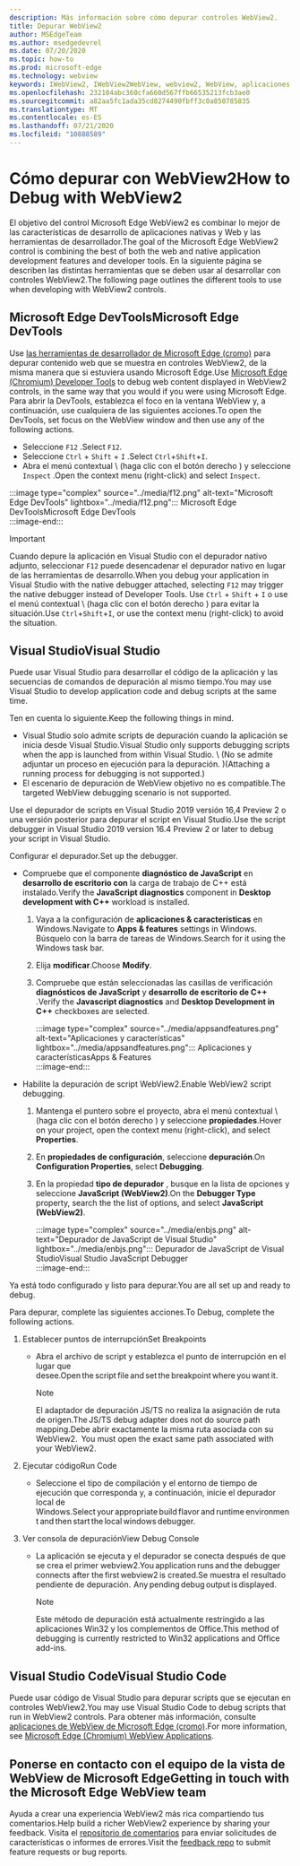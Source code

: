 ```yaml
---
description: Más información sobre cómo depurar controles WebView2.
title: Depurar WebView2
author: MSEdgeTeam
ms.author: msedgedevrel
ms.date: 07/20/2020
ms.topic: how-to
ms.prod: microsoft-edge
ms.technology: webview
keywords: IWebView2, IWebView2WebView, webview2, WebView, aplicaciones Win32, Win32, Edge, ICoreWebView2, ICoreWebView2Host, control de explorador, HTML Edge
ms.openlocfilehash: 232104abc360cfa660d567ffb66535213fcb3ae0
ms.sourcegitcommit: a82aa5fc1ada35cd8274490fbff3c0a850785835
ms.translationtype: MT
ms.contentlocale: es-ES
ms.lasthandoff: 07/21/2020
ms.locfileid: "10888589"
---
```

# <span data-ttu-id="b4d1e-104">Cómo depurar con WebView2</span><span class="sxs-lookup"><span data-stu-id="b4d1e-104">How to Debug with WebView2</span></span>  

<span data-ttu-id="b4d1e-105">El objetivo del control Microsoft Edge WebView2 es combinar lo mejor de las características de desarrollo de aplicaciones nativas y Web y las herramientas de desarrollador.</span><span class="sxs-lookup"><span data-stu-id="b4d1e-105">The goal of the Microsoft Edge WebView2 control is combining the best of both the web and native application development features and developer tools.</span></span>  <span data-ttu-id="b4d1e-106">En la siguiente página se describen las distintas herramientas que se deben usar al desarrollar con controles WebView2.</span><span class="sxs-lookup"><span data-stu-id="b4d1e-106">The following page outlines the different tools to use when developing with WebView2 controls.</span></span>  

## <span data-ttu-id="b4d1e-107">Microsoft Edge DevTools</span><span class="sxs-lookup"><span data-stu-id="b4d1e-107">Microsoft Edge DevTools</span></span>  

<span data-ttu-id="b4d1e-108">Use [las herramientas de desarrollador de Microsoft Edge (cromo)][DevtoolsMain] para depurar contenido web que se muestra en controles WebView2, de la misma manera que si estuviera usando Microsoft Edge.</span><span class="sxs-lookup"><span data-stu-id="b4d1e-108">Use [Microsoft Edge (Chromium) Developer Tools][DevtoolsMain] to debug web content displayed in WebView2 controls, in the same way that you would if you were using Microsoft Edge.</span></span>  <span data-ttu-id="b4d1e-109">Para abrir la DevTools, establezca el foco en la ventana WebView y, a continuación, use cualquiera de las siguientes acciones.</span><span class="sxs-lookup"><span data-stu-id="b4d1e-109">To open the DevTools, set focus on the WebView window and then use any of the following actions.</span></span>  

*   <span data-ttu-id="b4d1e-110">Seleccione `F12` .</span><span class="sxs-lookup"><span data-stu-id="b4d1e-110">Select `F12`.</span></span>  
*   <span data-ttu-id="b4d1e-111">Seleccione `Ctrl` + `Shift` + `I` .</span><span class="sxs-lookup"><span data-stu-id="b4d1e-111">Select `Ctrl`+`Shift`+`I`.</span></span>  
*   <span data-ttu-id="b4d1e-112">Abra el menú contextual \ (haga clic con el botón derecho \) y seleccione `Inspect` .</span><span class="sxs-lookup"><span data-stu-id="b4d1e-112">Open the context menu \(right-click\) and select `Inspect`.</span></span>  

:::image type="complex" source="../media/f12.png" alt-text="Microsoft Edge DevTools" lightbox="../media/f12.png":::
   <span data-ttu-id="b4d1e-114">Microsoft Edge DevTools</span><span class="sxs-lookup"><span data-stu-id="b4d1e-114">Microsoft Edge DevTools</span></span>  
:::image-end:::  

> [!IMPORTANT]
> <span data-ttu-id="b4d1e-115">Cuando depure la aplicación en Visual Studio con el depurador nativo adjunto, seleccionar `F12` puede desencadenar el depurador nativo en lugar de las herramientas de desarrollo.</span><span class="sxs-lookup"><span data-stu-id="b4d1e-115">When you debug your application in Visual Studio with the native debugger attached, selecting `F12` may trigger the native debugger instead of Developer Tools.</span></span>  <span data-ttu-id="b4d1e-116">Use `Ctrl` + `Shift` + `I` o use el menú contextual \ (haga clic con el botón derecho \) para evitar la situación.</span><span class="sxs-lookup"><span data-stu-id="b4d1e-116">Use `Ctrl`+`Shift`+`I`, or use the context menu \(right-click\) to avoid the situation.</span></span>  

## <span data-ttu-id="b4d1e-117">Visual Studio</span><span class="sxs-lookup"><span data-stu-id="b4d1e-117">Visual Studio</span></span>  

<span data-ttu-id="b4d1e-118">Puede usar Visual Studio para desarrollar el código de la aplicación y las secuencias de comandos de depuración al mismo tiempo.</span><span class="sxs-lookup"><span data-stu-id="b4d1e-118">You may use Visual Studio to develop application code and debug scripts at the same time.</span></span>  

<span data-ttu-id="b4d1e-119">Ten en cuenta lo siguiente.</span><span class="sxs-lookup"><span data-stu-id="b4d1e-119">Keep the following things in mind.</span></span>  

*   <span data-ttu-id="b4d1e-120">Visual Studio solo admite scripts de depuración cuando la aplicación se inicia desde Visual Studio.</span><span class="sxs-lookup"><span data-stu-id="b4d1e-120">Visual Studio only supports debugging scripts when the app is launched from within Visual Studio.</span></span>  <span data-ttu-id="b4d1e-121">\ (No se admite adjuntar un proceso en ejecución para la depuración. \)</span><span class="sxs-lookup"><span data-stu-id="b4d1e-121">\(Attaching a running process for debugging is not supported.\)</span></span>  
*   <span data-ttu-id="b4d1e-122">El escenario de depuración de WebView objetivo no es compatible.</span><span class="sxs-lookup"><span data-stu-id="b4d1e-122">The targeted WebView debugging scenario is not supported.</span></span>  

<span data-ttu-id="b4d1e-123">Use el depurador de scripts en Visual Studio 2019 versión 16,4 Preview 2 o una versión posterior para depurar el script en Visual Studio.</span><span class="sxs-lookup"><span data-stu-id="b4d1e-123">Use the script debugger in Visual Studio 2019 version 16.4 Preview 2 or later to debug your script in Visual Studio.</span></span>  

<span data-ttu-id="b4d1e-124">Configurar el depurador.</span><span class="sxs-lookup"><span data-stu-id="b4d1e-124">Set up the debugger.</span></span>  

*   <span data-ttu-id="b4d1e-125">Compruebe que el componente **diagnóstico de JavaScript** en **desarrollo de escritorio con** la carga de trabajo de C++ está instalado.</span><span class="sxs-lookup"><span data-stu-id="b4d1e-125">Verify the **JavaScript diagnostics** component in **Desktop development with C++** workload is installed.</span></span>  
    
    1.  <span data-ttu-id="b4d1e-126">Vaya a la configuración de **aplicaciones & características** en Windows.</span><span class="sxs-lookup"><span data-stu-id="b4d1e-126">Navigate to **Apps & features** settings in Windows.</span></span>  <span data-ttu-id="b4d1e-127">Búsquelo con la barra de tareas de Windows.</span><span class="sxs-lookup"><span data-stu-id="b4d1e-127">Search for it using the Windows task bar.</span></span>  
    1.  <span data-ttu-id="b4d1e-128">Elija **modificar**.</span><span class="sxs-lookup"><span data-stu-id="b4d1e-128">Choose **Modify**.</span></span>  
    1.  <span data-ttu-id="b4d1e-129">Compruebe que están seleccionadas las casillas de verificación **diagnósticos de JavaScript** y **desarrollo de escritorio de C++** .</span><span class="sxs-lookup"><span data-stu-id="b4d1e-129">Verify the **Javascript diagnostics** and **Desktop Development in C++** checkboxes are selected.</span></span>  
        
        :::image type="complex" source="../media/appsandfeatures.png" alt-text="Aplicaciones y características" lightbox="../media/appsandfeatures.png":::
           <span data-ttu-id="b4d1e-131">Aplicaciones y características</span><span class="sxs-lookup"><span data-stu-id="b4d1e-131">Apps & Features</span></span>  
        :::image-end:::  
        
*   <span data-ttu-id="b4d1e-132">Habilite la depuración de script WebView2.</span><span class="sxs-lookup"><span data-stu-id="b4d1e-132">Enable WebView2 script debugging.</span></span>  
    1.  <span data-ttu-id="b4d1e-133">Mantenga el puntero sobre el proyecto, abra el menú contextual \ (haga clic con el botón derecho \) y seleccione **propiedades**.</span><span class="sxs-lookup"><span data-stu-id="b4d1e-133">Hover on your project, open the context menu \(right-click\), and select **Properties**.</span></span>  
    1.  <span data-ttu-id="b4d1e-134">En **propiedades de configuración**, seleccione **depuración**.</span><span class="sxs-lookup"><span data-stu-id="b4d1e-134">On **Configuration Properties**, select **Debugging**.</span></span>  
    1.  <span data-ttu-id="b4d1e-135">En la propiedad **tipo de depurador** , busque en la lista de opciones y seleccione **JavaScript (WebView2)**.</span><span class="sxs-lookup"><span data-stu-id="b4d1e-135">On the **Debugger Type** property, search the the list of options, and select **JavaScript (WebView2)**.</span></span>  
        
        :::image type="complex" source="../media/enbjs.png" alt-text="Depurador de JavaScript de Visual Studio" lightbox="../media/enbjs.png":::
           <span data-ttu-id="b4d1e-137">Depurador de JavaScript de Visual Studio</span><span class="sxs-lookup"><span data-stu-id="b4d1e-137">Visual Studio JavaScript Debugger</span></span>  
        :::image-end:::  
        
<!--todo: Please update the image to use a red rectangle to outline the portion of the screen to highlight  -->  

<span data-ttu-id="b4d1e-138">Ya está todo configurado y listo para depurar.</span><span class="sxs-lookup"><span data-stu-id="b4d1e-138">You are all set up and ready to debug.</span></span>  

<span data-ttu-id="b4d1e-139">Para depurar, complete las siguientes acciones.</span><span class="sxs-lookup"><span data-stu-id="b4d1e-139">To Debug, complete the following actions.</span></span>  

1.  <span data-ttu-id="b4d1e-140">Establecer puntos de interrupción</span><span class="sxs-lookup"><span data-stu-id="b4d1e-140">Set Breakpoints</span></span>  
    *   <span data-ttu-id="b4d1e-141">Abra el archivo de script y establezca el punto de interrupción en el lugar que desee.</span><span class="sxs-lookup"><span data-stu-id="b4d1e-141">Open the script file and set the breakpoint where you want it.</span></span>  
        
        > [!NOTE]
        > <span data-ttu-id="b4d1e-142">El adaptador de depuración JS/TS no realiza la asignación de ruta de origen.</span><span class="sxs-lookup"><span data-stu-id="b4d1e-142">The JS/TS debug adapter does not do source path mapping.</span></span><span data-ttu-id="b4d1e-143">Debe abrir exactamente la misma ruta asociada con su WebView2.</span><span class="sxs-lookup"><span data-stu-id="b4d1e-143">  You must open the exact same path associated with your WebView2.</span></span>  
        
1.  <span data-ttu-id="b4d1e-144">Ejecutar código</span><span class="sxs-lookup"><span data-stu-id="b4d1e-144">Run Code</span></span>  
    *   <span data-ttu-id="b4d1e-145">Seleccione el tipo de compilación y el entorno de tiempo de ejecución que corresponda y, a continuación, inicie el depurador local de Windows.</span><span class="sxs-lookup"><span data-stu-id="b4d1e-145">Select your appropriate build flavor and runtime environment and then start the local windows debugger.</span></span>  
1.  <span data-ttu-id="b4d1e-146">Ver consola de depuración</span><span class="sxs-lookup"><span data-stu-id="b4d1e-146">View Debug Console</span></span>  
    *   <span data-ttu-id="b4d1e-147">La aplicación se ejecuta y el depurador se conecta después de que se crea el primer webview2.</span><span class="sxs-lookup"><span data-stu-id="b4d1e-147">You application runs and the debugger connects after the first webview2 is created.</span></span><span data-ttu-id="b4d1e-148">Se muestra el resultado pendiente de depuración.</span><span class="sxs-lookup"><span data-stu-id="b4d1e-148">  Any pending debug output is displayed.</span></span>  
        
        > [!NOTE]
        > <span data-ttu-id="b4d1e-149">Este método de depuración está actualmente restringido a las aplicaciones Win32 y los complementos de Office.</span><span class="sxs-lookup"><span data-stu-id="b4d1e-149">This method of debugging is currently restricted to Win32 applications and Office add-ins.</span></span>  
        
## <span data-ttu-id="b4d1e-150">Visual Studio Code</span><span class="sxs-lookup"><span data-stu-id="b4d1e-150">Visual Studio Code</span></span>  

<span data-ttu-id="b4d1e-151">Puede usar código de Visual Studio para depurar scripts que se ejecutan en controles WebView2.</span><span class="sxs-lookup"><span data-stu-id="b4d1e-151">You may use Visual Studio Code to debug scripts that run in WebView2 controls.</span></span>  <span data-ttu-id="b4d1e-152">Para obtener más información, consulte [aplicaciones de WebView de Microsoft Edge (cromo)][GithubMicrosoftVscodeEdgeDebug2MainChromiumWebviewApplications].</span><span class="sxs-lookup"><span data-stu-id="b4d1e-152">For more information, see [Microsoft Edge (Chromium) WebView Applications][GithubMicrosoftVscodeEdgeDebug2MainChromiumWebviewApplications].</span></span>  

<!--todo:  add See also heading  -->  

## <span data-ttu-id="b4d1e-153">Ponerse en contacto con el equipo de la vista de WebView de Microsoft Edge</span><span class="sxs-lookup"><span data-stu-id="b4d1e-153">Getting in touch with the Microsoft Edge WebView team</span></span>  

<span data-ttu-id="b4d1e-154">Ayuda a crear una experiencia WebView2 más rica compartiendo tus comentarios.</span><span class="sxs-lookup"><span data-stu-id="b4d1e-154">Help build a richer WebView2 experience by sharing your feedback.</span></span>  <span data-ttu-id="b4d1e-155">Visita el [repositorio de comentarios][GithubMicrosoftedgeWebviewfeedback] para enviar solicitudes de características o informes de errores.</span><span class="sxs-lookup"><span data-stu-id="b4d1e-155">Visit the [feedback repo][GithubMicrosoftedgeWebviewfeedback] to submit feature requests or bug reports.</span></span>  

<!-- links -->  

[DevtoolsMain]: /microsoft-edge/devtools-guide-chromium "Herramientas para desarrolladores de Microsoft Edge (cromo) | Microsoft docs"  

[GithubMicrosoftVscodeEdgeDebug2MainChromiumWebviewApplications]: https://github.com/microsoft/vscode-edge-debug2/blob/master/README.md#microsoft-edge-chromium-webview-applications "Aplicaciones de WebView de Microsoft Edge (cromo)-VS depurador de código para Microsoft Edge | GitHub"  

[GithubMicrosoftedgeWebviewfeedback]: https://github.com/MicrosoftEdge/WebViewFeedback "Comentarios de WebView: MicrosoftEdge/WebViewFeedback | GitHub"  
